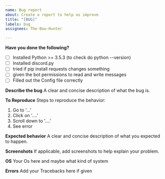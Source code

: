 ```yaml
---
name: Bug report
about: Create a report to help us improve
title: "[BUG]"
labels: bug
assignees: The-Bow-Hunter

---
```


**Have you done the following?**
- [ ] Installed Python >= 3.5.3 (to check do python --version)
- [ ] Installed discord.py
- [ ] tried if pip install requests changes something
- [ ] given the bot permissions to read and write messages
- [ ] Filled out the Config file correctly

**Describe the bug**
A clear and concise description of what the bug is.

**To Reproduce**
Steps to reproduce the behavior:
1. Go to '...'
2. Click on '....'
3. Scroll down to '....'
4. See error

**Expected behavior**
A clear and concise description of what you expected to happen.

**Screenshots**
If applicable, add screenshots to help explain your problem.

**OS**
Your Os here and maybe what kind of system

**Errors**
Add your Tracebacks here if given
